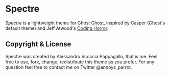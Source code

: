 # Spectre

*Spectre* is a lightweight theme for Ghost [Ghost](http://github.com/tryghost/ghost/), inspired by Casper (Ghost's default theme) and Jeff Atwood's [Coding Horror](http://blog.codinghorror.com).

## Copyright & License

Spectre was created by Alessandro Scoccia Pappagallo, that is me. Feel free to use, fork, change, redistribute this theme as you prefer. For any question feel free to contact me on Twitter @annoys_parrot.

